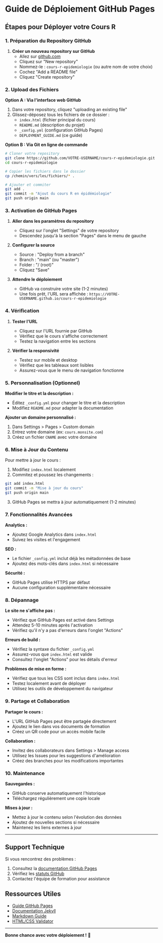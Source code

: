 # Guide de Déploiement GitHub Pages

## Étapes pour Déployer votre Cours R

### 1. Préparation du Repository GitHub

1. **Créer un nouveau repository sur GitHub**
   - Allez sur [github.com](https://github.com)
   - Cliquez sur "New repository"
   - Nommez-le : `cours-r-epidemiologie` (ou autre nom de votre choix)
   - Cochez "Add a README file"
   - Cliquez "Create repository"

### 2. Upload des Fichiers

**Option A : Via l'interface web GitHub**
1. Dans votre repository, cliquez "uploading an existing file"
2. Glissez-déposez tous les fichiers de ce dossier :
   - `index.html` (fichier principal du cours)
   - `README.md` (description du projet)
   - `_config.yml` (configuration GitHub Pages)
   - `DEPLOYMENT_GUIDE.md` (ce guide)

**Option B : Via Git en ligne de commande**
```bash
# Cloner votre repository
git clone https://github.com/VOTRE-USERNAME/cours-r-epidemiologie.git
cd cours-r-epidemiologie

# Copier les fichiers dans le dossier
cp /chemin/vers/les/fichiers/* .

# Ajouter et commiter
git add .
git commit -m "Ajout du cours R en épidémiologie"
git push origin main
```

### 3. Activation de GitHub Pages

1. **Aller dans les paramètres du repository**
   - Cliquez sur l'onglet "Settings" de votre repository
   - Descendez jusqu'à la section "Pages" dans le menu de gauche

2. **Configurer la source**
   - Source : "Deploy from a branch"
   - Branch : "main" (ou "master")
   - Folder : "/ (root)"
   - Cliquez "Save"

3. **Attendre le déploiement**
   - GitHub va construire votre site (1-2 minutes)
   - Une fois prêt, l'URL sera affichée : `https://VOTRE-USERNAME.github.io/cours-r-epidemiologie`

### 4. Vérification

1. **Tester l'URL**
   - Cliquez sur l'URL fournie par GitHub
   - Vérifiez que le cours s'affiche correctement
   - Testez la navigation entre les sections

2. **Vérifier la responsivité**
   - Testez sur mobile et desktop
   - Vérifiez que les tableaux sont lisibles
   - Assurez-vous que le menu de navigation fonctionne

### 5. Personnalisation (Optionnel)

**Modifier le titre et la description :**
- Éditez `_config.yml` pour changer le titre et la description
- Modifiez `README.md` pour adapter la documentation

**Ajouter un domaine personnalisé :**
1. Dans Settings > Pages > Custom domain
2. Entrez votre domaine (ex: `cours.monsite.com`)
3. Créez un fichier `CNAME` avec votre domaine

### 6. Mise à Jour du Contenu

Pour mettre à jour le cours :
1. Modifiez `index.html` localement
2. Commitez et poussez les changements :
```bash
git add index.html
git commit -m "Mise à jour du cours"
git push origin main
```
3. GitHub Pages se mettra à jour automatiquement (1-2 minutes)

### 7. Fonctionnalités Avancées

**Analytics :**
- Ajoutez Google Analytics dans `index.html`
- Suivez les visites et l'engagement

**SEO :**
- Le fichier `_config.yml` inclut déjà les métadonnées de base
- Ajoutez des mots-clés dans `index.html` si nécessaire

**Sécurité :**
- GitHub Pages utilise HTTPS par défaut
- Aucune configuration supplémentaire nécessaire

### 8. Dépannage

**Le site ne s'affiche pas :**
- Vérifiez que GitHub Pages est activé dans Settings
- Attendez 5-10 minutes après l'activation
- Vérifiez qu'il n'y a pas d'erreurs dans l'onglet "Actions"

**Erreurs de build :**
- Vérifiez la syntaxe du fichier `_config.yml`
- Assurez-vous que `index.html` est valide
- Consultez l'onglet "Actions" pour les détails d'erreur

**Problèmes de mise en forme :**
- Vérifiez que tous les CSS sont inclus dans `index.html`
- Testez localement avant de déployer
- Utilisez les outils de développement du navigateur

### 9. Partage et Collaboration

**Partager le cours :**
- L'URL GitHub Pages peut être partagée directement
- Ajoutez le lien dans vos documents de formation
- Créez un QR code pour un accès mobile facile

**Collaboration :**
- Invitez des collaborateurs dans Settings > Manage access
- Utilisez les Issues pour les suggestions d'amélioration
- Créez des branches pour les modifications importantes

### 10. Maintenance

**Sauvegardes :**
- GitHub conserve automatiquement l'historique
- Téléchargez régulièrement une copie locale

**Mises à jour :**
- Mettez à jour le contenu selon l'évolution des données
- Ajoutez de nouvelles sections si nécessaire
- Maintenez les liens externes à jour

---

## Support Technique

Si vous rencontrez des problèmes :
1. Consultez la [documentation GitHub Pages](https://docs.github.com/pages)
2. Vérifiez les [statuts GitHub](https://www.githubstatus.com/)
3. Contactez l'équipe de formation pour assistance

## Ressources Utiles

- [Guide GitHub Pages](https://pages.github.com/)
- [Documentation Jekyll](https://jekyllrb.com/docs/)
- [Markdown Guide](https://www.markdownguide.org/)
- [HTML/CSS Validator](https://validator.w3.org/)

---

**Bonne chance avec votre déploiement !** 🚀

